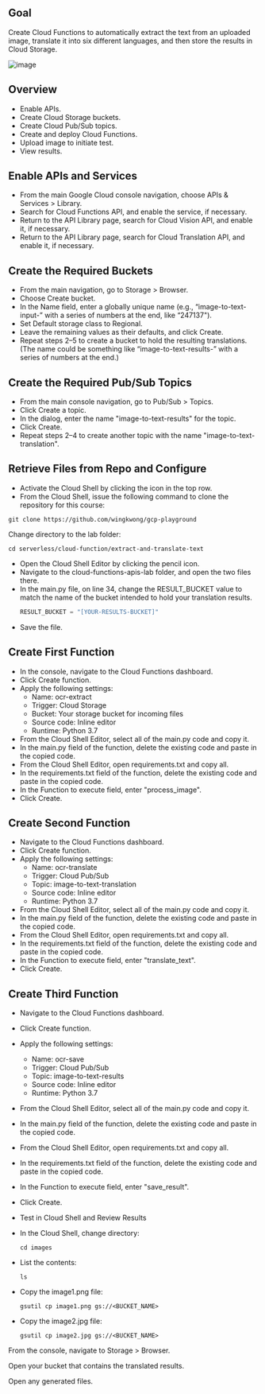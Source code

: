 ## Goal
Create Cloud Functions to automatically extract the text from an uploaded image, translate it into six different languages, and then store the results in Cloud Storage.

![image](https://user-images.githubusercontent.com/35857179/81255842-59bce300-9061-11ea-87b7-4a7c493f23b1.png)

## Overview
- Enable APIs.
- Create Cloud Storage buckets.
- Create Cloud Pub/Sub topics.
- Create and deploy Cloud Functions.
- Upload image to initiate test.
- View results.

## Enable APIs and Services
- From the main Google Cloud console navigation, choose APIs & Services > Library.
- Search for Cloud Functions API, and enable the service, if necessary.
- Return to the API Library page, search for Cloud Vision API, and enable it, if necessary.
- Return to the API Library page, search for Cloud Translation API, and enable it, if necessary.

## Create the Required Buckets
- From the main navigation, go to Storage > Browser.
- Choose Create bucket.
- In the Name field, enter a globally unique name (e.g., “image-to-text-input-” with a series of numbers at the end, like “247137").
- Set Default storage class to Regional.
- Leave the remaining values as their defaults, and click Create.
- Repeat steps 2–5 to create a bucket to hold the resulting translations. (The name could be something like “image-to-text-results-” with a series of numbers at the end.)

## Create the Required Pub/Sub Topics
- From the main console navigation, go to Pub/Sub > Topics.
- Click Create a topic.
- In the dialog, enter the name "image-to-text-results" for the topic.
- Click Create.
- Repeat steps 2–4 to create another topic with the name "image-to-text-translation".

## Retrieve Files from Repo and Configure
- Activate the Cloud Shell by clicking the icon in the top row.
- From the Cloud Shell, issue the following command to clone the repository for this course:
```
git clone https://github.com/wingkwong/gcp-playground
```

Change directory to the lab folder:
```
cd serverless/cloud-function/extract-and-translate-text
```

- Open the Cloud Shell Editor by clicking the pencil icon.
- Navigate to the cloud-functions-apis-lab folder, and open the two files there.
- In the main.py file, on line 34, change the RESULT_BUCKET value to match the name of the bucket intended to hold your translation results.
    ```py
    RESULT_BUCKET = "[YOUR-RESULTS-BUCKET]"
    ```
- Save the file.

## Create First Function
- In the console, navigate to the Cloud Functions dashboard.
- Click Create function.
- Apply the following settings:
    - Name: ocr-extract
    - Trigger: Cloud Storage
    - Bucket: Your storage bucket for incoming files
    - Source code: Inline editor
    - Runtime: Python 3.7
- From the Cloud Shell Editor, select all of the main.py code and copy it.
- In the main.py field of the function, delete the existing code and paste in the copied code.
- From the Cloud Shell Editor, open requirements.txt and copy all.
- In the requirements.txt field of the function, delete the existing code and paste in the copied code.
- In the Function to execute field, enter "process_image".
- Click Create.

## Create Second Function
- Navigate to the Cloud Functions dashboard.
- Click Create function.
- Apply the following settings:
    - Name: ocr-translate
    - Trigger: Cloud Pub/Sub
    - Topic: image-to-text-translation
    - Source code: Inline editor
    - Runtime: Python 3.7
- From the Cloud Shell Editor, select all of the main.py code and copy it.
- In the main.py field of the function, delete the existing code and paste in the copied code.
- From the Cloud Shell Editor, open requirements.txt and copy all.
- In the requirements.txt field of the function, delete the existing code and paste in the copied code.
- In the Function to execute field, enter "translate_text".
- Click Create.

## Create Third Function
- Navigate to the Cloud Functions dashboard.
- Click Create function.
- Apply the following settings:
    - Name: ocr-save
    - Trigger: Cloud Pub/Sub
    - Topic: image-to-text-results
    - Source code: Inline editor
    - Runtime: Python 3.7
- From the Cloud Shell Editor, select all of the main.py code and copy it.
- In the main.py field of the function, delete the existing code and paste in the copied code.
- From the Cloud Shell Editor, open requirements.txt and copy all.
- In the requirements.txt field of the function, delete the existing code and paste in the copied code.
- In the Function to execute field, enter "save_result".
- Click Create.
- Test in Cloud Shell and Review Results
- In the Cloud Shell, change directory:
    ```
    cd images
    ```

- List the contents:
    ```
    ls
    ```

- Copy the image1.png file:
    ```
    gsutil cp image1.png gs://<BUCKET_NAME>
    ```

- Copy the image2.jpg file:
    ```
    gsutil cp image2.jpg gs://<BUCKET_NAME>
    ```

From the console, navigate to Storage > Browser.

Open your bucket that contains the translated results.

Open any generated files.
